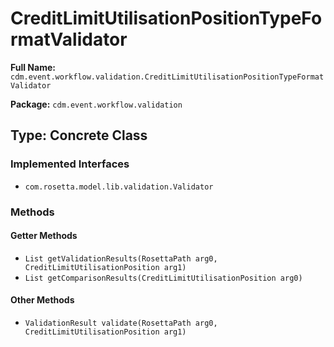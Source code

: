 # CreditLimitUtilisationPositionTypeFormatValidator

**Full Name:** `cdm.event.workflow.validation.CreditLimitUtilisationPositionTypeFormatValidator`

**Package:** `cdm.event.workflow.validation`

## Type: Concrete Class

### Implemented Interfaces

- `com.rosetta.model.lib.validation.Validator`

### Methods

#### Getter Methods

- `List getValidationResults(RosettaPath arg0, CreditLimitUtilisationPosition arg1)`
- `List getComparisonResults(CreditLimitUtilisationPosition arg0)`

#### Other Methods

- `ValidationResult validate(RosettaPath arg0, CreditLimitUtilisationPosition arg1)`

